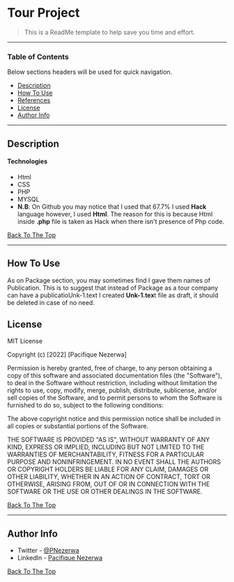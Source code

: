 # Tour Project

> This is a ReadMe template to help save you time and effort.

---

### Table of Contents
Below sections headers will be used for quick navigation.

- [Description](#description)
- [How To Use](#how-to-use)
- [References](#references)
- [License](#license)
- [Author Info](#author-info)

---

## Description



#### Technologies

- Html
- CSS
- PHP
- MYSQL
- **N.B**: On Github you may notice that I used that 67.7%  I used **Hack** language however, I used **Html**. The reason for this is because Html inside **.php** file is taken as Hack when there isn't presence of Php code. 

[Back To The Top](#Tour-Project)

---

## How To Use

As on Package section, you may sometimes find I gave them names of Publication. This is to suggest that instead of Package as a tour company can have a publicatioUnk-1.text
I created **Unk-1.tex**t file as draft, it should be deleted in case of no need.

## License

MIT License

Copyright (c) [2022] [Pacifique Nezerwa]

Permission is hereby granted, free of charge, to any person obtaining a copy
of this software and associated documentation files (the "Software"), to deal
in the Software without restriction, including without limitation the rights
to use, copy, modify, merge, publish, distribute, sublicense, and/or sell
copies of the Software, and to permit persons to whom the Software is
furnished to do so, subject to the following conditions:

The above copyright notice and this permission notice shall be included in all
copies or substantial portions of the Software.

THE SOFTWARE IS PROVIDED "AS IS", WITHOUT WARRANTY OF ANY KIND, EXPRESS OR
IMPLIED, INCLUDING BUT NOT LIMITED TO THE WARRANTIES OF MERCHANTABILITY,
FITNESS FOR A PARTICULAR PURPOSE AND NONINFRINGEMENT. IN NO EVENT SHALL THE
AUTHORS OR COPYRIGHT HOLDERS BE LIABLE FOR ANY CLAIM, DAMAGES OR OTHER
LIABILITY, WHETHER IN AN ACTION OF CONTRACT, TORT OR OTHERWISE, ARISING FROM,
OUT OF OR IN CONNECTION WITH THE SOFTWARE OR THE USE OR OTHER DEALINGS IN THE
SOFTWARE.

[Back To The Top](#Tour-Project)

---

## Author Info

- Twitter - [@PNezerwa](https://twitter.com/PNezerwa)
- LinkedIn - [Pacifique Nezerwa](https://www.linkedin.com/in/pacifique-nezerwa-5a5290204)

[Back To The Top](#Tour-Project)
